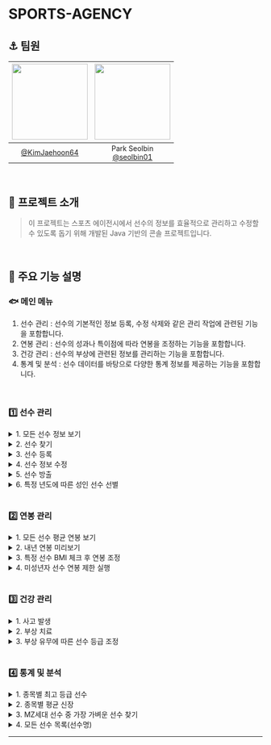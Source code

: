 # SPORTS-AGENCY

## :anchor: 팀원
<div align="center">

| <img src="https://avatars.githubusercontent.com/u/174398545?v=4" width="150" height="150"/> | <img src="https://avatars.githubusercontent.com/u/106576062?v=4" width="150" height="150"/> |
|:------------------------------------------------------------------------------------------:|:-------------------------------------------------------------------------------------------:|
|                      [@KimJaehoon64](https://github.com/KimJaehoon64)                      |                 Park Seolbin<br/>[@seolbin01](https://github.com/seolbin01)                 |

</div>

<br>

## :ocean: 프로젝트 소개
> 이 프로젝트는 스포츠 에이전시에서 선수의 정보를 효율적으로 관리하고 수정할 수 있도록 돕기 위해 개발된 Java 기반의 콘솔 프로젝트입니다.

<br>

## :whale: 주요 기능 설명

### :fish: 메인 메뉴
1. 선수 관리 : 선수의 기본적인 정보 등록, 수정 삭제와 같은 관리 작업에 관련된 기능을 포함합니다.
2. 연봉 관리 : 선수의 성과나 특이점에 따라 연봉을 조정하는 기능을 포함합니다.
3. 건강 관리 : 선수의 부상에 관련된 정보를 관리하는 기능을 포함합니다.
4. 통계 및 분석 : 선수 데이터를 바탕으로 다양한 통계 정보를 제공하는 기능을 포함합니다.

<br>

### 1️⃣ 선수 관리
<details>
<summary>1. 모든 선수 정보 보기</summary>
<div markdown="1">

![1-1](./image/1-1.png)

</div>
</details>

<details>
<summary>2. 선수 찾기</summary>
<div markdown="1">

![1-2](./image/1-2.png)

</div>
</details>

<details>
<summary>3. 선수 등록</summary>
<div markdown="1">

![1-3](./image/1-3.png)

</div>
</details>

<details>
<summary>4. 선수 정보 수정</summary>
<div markdown="1">

![1-4](./image/1-4.png)

</div>
</details>

<details>
<summary>5. 선수 방출</summary>
<div markdown="1">

![1-5](./image/1-5.png)

</div>
</details><details>
<summary>6. 특정 년도에 따른 성인 선수 선별</summary>
<div markdown="1">

![1-6](./image/1-6.png)

</div>
</details>

<br>

### 2️⃣ 연봉 관리

<details>
<summary>1. 모든 선수 평균 연봉 보기</summary>
<div markdown="1">

![2-1](./image/2-1.png)

</div>
</details>

<details>
<summary>2. 내년 연봉 미리보기</summary>
<div markdown="1">

![2-2](./image/2-2.png)

</div>
</details>

<details>
<summary>3. 특정 선수 BMI 체크 후 연봉 조정</summary>
<div markdown="1">

![2-3](./image/2-3.png)

</div>
</details>

<details>
<summary>4. 미성년자 선수 연봉 제한 실행</summary>
<div markdown="1">

![2-4](./image/2-4.png)

</div>
</details>

<br>

### 3️⃣ 건강 관리

<details>
<summary>1. 사고 발생</summary>
<div markdown="1">

![3-1](./image/3-1.png)

</div>
</details>

<details>
<summary>2. 부상 치료</summary>
<div markdown="1">

![3-2](./image/3-2.png)

</div>
</details>

<details>
<summary>3. 부상 유무에 따른 선수 등급 조정</summary>
<div markdown="1">

![3-3](./image/3-3.png)

</div>
</details>

<br>

### 4️⃣ 통계 및 분석

<details>
<summary>1. 종목별 최고 등급 선수</summary>
<div markdown="1">

![4-1](./image/4-1.png)

</div>
</details>

<details>
<summary>2. 종목별 평균 신장</summary>
<div markdown="1">

![4-2](./image/4-2.png)

</div>
</details>

<details>
<summary>3. MZ세대 선수 중 가장 가벼운 선수 찾기</summary>
<div markdown="1">

![4-3](./image/4-3.png)

</div>
</details>

<details>
<summary>4. 모든 선수 목록(선수명)</summary>
<div markdown="1">

![4-4](./image/4-4.png)

</div>
</details>


---